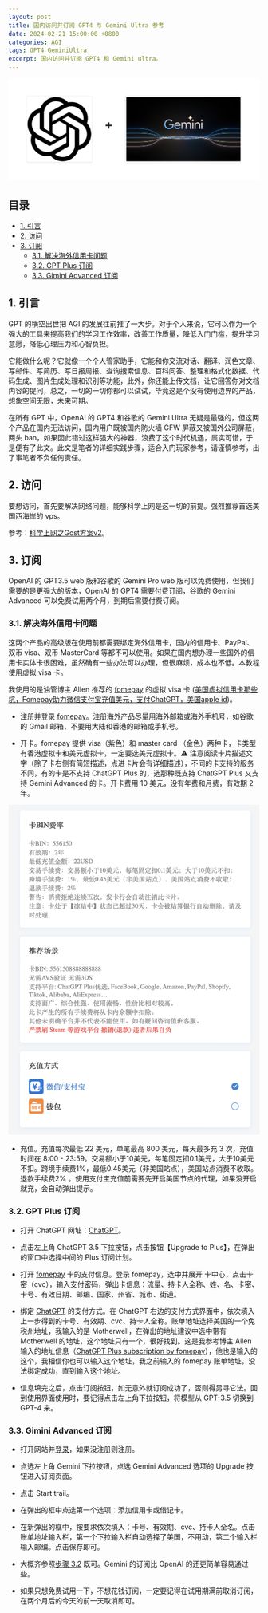 ```yaml
---
layout: post
title: 国内访问并订阅 GPT4 与 Gemini Ultra 参考
date: 2024-02-21 15:00:00 +0800
categories: AGI
tags: GPT4 GeminiUltra
excerpt: 国内访问并订阅 GPT4 和 Gemini ultra。
---
```


![OpenAI and Gemini logo](/images/OpenAIAndGemini.png)

## 目录

- [1. 引言](#1-引言)
- [2. 访问](#2-访问)
- [3. 订阅](#3-订阅)
  - [3.1. 解决海外信用卡问题](#31-解决海外信用卡问题)
  - [3.2. GPT Plus 订阅](#32-gpt-plus-订阅)
  - [3.3. Gimini Advanced 订阅](#33-gimini-advanced-订阅)

## 1. 引言

GPT 的横空出世把 AGI 的发展往前推了一大步。对于个人来说，它可以作为一个强大的工具来提高我们的学习工作效率，改善工作质量，降低入门门槛，提升学习意愿，降低心理压力和心智负担。

它能做什么呢？它就像一个个人管家助手，它能和你交流对话、翻译、润色文章、写邮件、写简历、写日报周报、查询搜索信息、百科问答、整理和格式化数据、代码生成、图片生成处理和识别等功能，此外，你还能上传文档，让它回答你对文档内容的提问，总之，一切的一切你都可以试试，毕竟这是个没有使用边界的产品，想象空间无限，未来可期。

在所有 GPT 中，OpenAI 的 GPT4 和谷歌的 Gemini Ultra  无疑是最强的，但这两个产品在国内无法访问，国内用户既被国内防火墙 GFW 屏蔽又被国外公司屏蔽，两头 ban，如果因此错过这样强大的神器，浪费了这个时代机遇，属实可惜，于是便有了此文。此文是笔者的详细实践步骤，适合入门玩家参考，请谨慎参考，出了事笔者不负任何责任。

## 2. 访问

要想访问，首先要解决网络问题，能够科学上网是这一切的前提。强烈推荐首选美国西海岸的 vps。

参考：[科学上网之Gost方案v2][GostV2]。

## 3. 订阅

OpenAI 的 GPT3.5 web 版和谷歌的 Gemini Pro web 版可以免费使用，但我们需要的是更强大的版本，OpenAI 的 GPT4 需要付费订阅，谷歌的 Gemini Advanced 可以免费试用两个月，到期后需要付费订阅。

### 3.1. 解决海外信用卡问题

这两个产品的高级版在使用前都需要绑定海外信用卡，国内的信用卡、PayPal、双币 visa、双币 MasterCard 等都不可以使用。如果在国内想办理一些国外的信用卡实体卡很困难，虽然确有一些办法可以办理，但很麻烦，成本也不低。本教程使用虚拟 visa 卡。

我使用的是油管博主 Allen 推荐的 [fomepay][fomepay] 的虚拟 visa 卡 ([美国虚拟信用卡那些坑，Fomepay助力微信支付宝充值美元，支付ChatGPT，美国apple id][allenFomepayRecommend])。

- 注册并登录 [fomepay][fomepay]。注册海外产品尽量用海外邮箱或海外手机号，如谷歌的 Gmail 邮箱，不要用大陆和香港的邮箱或手机号。

- 开卡。fomepay 提供 visa（紫色）和 master card （金色）两种卡，卡类型有香港虚拟卡和美元虚拟卡，一定要选美元虚拟卡。⚠️ 注意阅读卡片描述文字（除了卡右侧有简短描述，点进卡片会有详细描述），不同的卡支持的服务不同，有的卡是不支持 ChatGPT Plus 的，选那种既支持 ChatGPT Plus 又支持 Gemini Advanced 的卡。开卡费用 10 美元，没有年费和月费，有效期 2 年。

![fomepay card description example](/images/fomepayCardDescDemo.png)

- 充值。充值每次最低 22 美元，单笔最高 800 美元，每天最多充 3 次，充值时间在 8:00 - 23:59。交易额小于10美元，每笔固定扣0.1美元，大于10美元不扣。跨境手续费1%，最低0.45美元（非美国站点），美国站点消费不收取。退款手续费2% 。使用支付宝充值前需要先开启美国节点的代理，如果没开启就充，会自动弹出提示。

### 3.2. GPT Plus 订阅

- 打开 ChatGPT 网址：[ChatGPT][chatgpt]。

- 点击左上角 ChatGPT 3.5 下拉按钮，点击按钮【Upgrade to Plus】，在弹出的窗口中选择中间的 Plus 订阅计划。

- 打开 [fomepay][fomepay] 卡的支付信息。登录 fomepay，选中并展开 卡中心，点击卡密（cvc），输入支付密码，弹出卡信息：流量、持卡人全称、姓、名、卡密、卡号、有效日期、邮编、国家、州省、城市、街道。

- 绑定 [ChatGPT][chatgpt] 的支付方式。在 ChatGPT 右边的支付方式界面中，依次填入上一步得到的卡号、有效期、cvc、持卡人全称。账单地址选择美国的一个免税州地址，我输入的是 Motherwell，在弹出的地址建议中选中带有 Motherwell 的地址，这个地址只有一个，很好找到。这是我参考博主 Allen 输入的地址信息（[ChatGPT Plus subscription by fomepay][allenChatGPTPlusSubscription]），他也是输入的这个，我相信你也可以输入这个地址，我之前输入的 fomepay 账单地址，没法绑定成功，直到输入这个地址。

- 信息填完之后，点击订阅按钮，如无意外就订阅成功了，否则得另寻它法。回到使用界面使用时，要记得点击左上角下拉按钮，将模型从 GPT-3.5 切换到 GPT-4 来。

### 3.3. Gimini Advanced 订阅

- 打开网站并[登录][gemini]，如果没注册则注册。

- 点选左上角 Gemini 下拉按钮，点选 Gemini Advanced 选项的 Upgrade 按钮进入订阅页面。

- 点击 Start trail。

- 在弹出的框中点选第一个选项：添加信用卡或借记卡。

- 在新弹出的框中，按要求依次填入：卡号、有效期、cvc、持卡人全名。点击账单地址输入栏，第一个下拉输入栏自动选择了美国，不用动，第二个输入栏输入邮编。点击保存即可。

- 大概齐参照[步骤 3.2](#32-gpt-plus-订阅) 既可。Gemini 的订阅比 OpenAI 的还更简单容易通过些。

- 如果只想免费试用一下，不想花钱订阅，一定要记得在试用期满前取消订阅，在两个月后的今天的前一天取消即可。

[allenChatGPTPlusSubscription]: https://youtu.be/SnXjdsYECbQ?t=448
[allenFomepayRecommend]: https://youtu.be/_rk1Wi6Vt8A?si=srVBkDZcC5SOpJx9
[chatgpt]: https://chat.openai.com
[fomepay]: https://www.fomepay.com
[gemini]: https://gemini.google.com
[GostV2]: https://blog.thomasyang.nl/科学上网/2023/05/20/科学上网之Gost方案v2.html